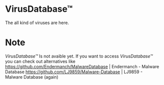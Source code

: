 # VirusDatabase™
The all kind of viruses are here.
# Note
*VirusDatabase™* Is not avaible yet. If you want to access *VirusDatabase™* you can check out alternatives like
https://github.com/Endermanch/MalwareDatabase | Endermanch - Malware Database
https://github.com/LJ9859/Malware-Database | LJ9859 - Malware Database (again)
